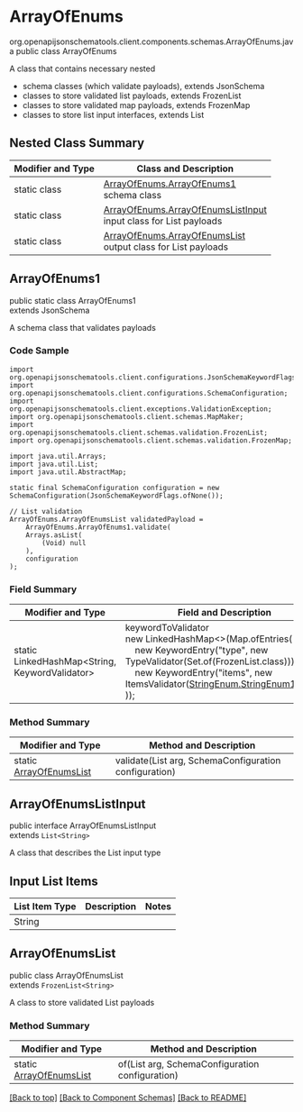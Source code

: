 # ArrayOfEnums
org.openapijsonschematools.client.components.schemas.ArrayOfEnums.java
public class ArrayOfEnums

A class that contains necessary nested
- schema classes (which validate payloads), extends JsonSchema
- classes to store validated list payloads, extends FrozenList
- classes to store validated map payloads, extends FrozenMap
- classes to store list input interfaces, extends List

## Nested Class Summary
| Modifier and Type | Class and Description |
| ----------------- | ---------------------- |
| static class | [ArrayOfEnums.ArrayOfEnums1](#arrayofenums1)<br> schema class |
| static class | [ArrayOfEnums.ArrayOfEnumsListInput](#arrayofenumslistinput)<br> input class for List payloads |
| static class | [ArrayOfEnums.ArrayOfEnumsList](#arrayofenumslist)<br> output class for List payloads |

## ArrayOfEnums1
public static class ArrayOfEnums1<br>
extends JsonSchema

A schema class that validates payloads

### Code Sample
```
import org.openapijsonschematools.client.configurations.JsonSchemaKeywordFlags;
import org.openapijsonschematools.client.configurations.SchemaConfiguration;
import org.openapijsonschematools.client.exceptions.ValidationException;
import org.openapijsonschematools.client.schemas.MapMaker;
import org.openapijsonschematools.client.schemas.validation.FrozenList;
import org.openapijsonschematools.client.schemas.validation.FrozenMap;

import java.util.Arrays;
import java.util.List;
import java.util.AbstractMap;

static final SchemaConfiguration configuration = new SchemaConfiguration(JsonSchemaKeywordFlags.ofNone());

// List validation
ArrayOfEnums.ArrayOfEnumsList validatedPayload =
    ArrayOfEnums.ArrayOfEnums1.validate(
    Arrays.asList(
        (Void) null
    ),
    configuration
);
```

### Field Summary
| Modifier and Type | Field and Description |
| ----------------- | ---------------------- |
| static LinkedHashMap<String, KeywordValidator> |keywordToValidator<br/>new LinkedHashMap<>(Map.ofEntries(<br/>&nbsp;&nbsp;&nbsp;&nbsp;new KeywordEntry("type", new TypeValidator(Set.of(FrozenList.class))),<br/>&nbsp;&nbsp;&nbsp;&nbsp;new KeywordEntry("items", new ItemsValidator([StringEnum.StringEnum1.class](../../components/schemas/StringEnum.md#stringenum1))<br>)); |

### Method Summary
| Modifier and Type | Method and Description |
| ----------------- | ---------------------- |
| static [ArrayOfEnumsList](#arrayofenumslist) | validate(List<String> arg, SchemaConfiguration configuration) |

## ArrayOfEnumsListInput
public interface ArrayOfEnumsListInput<br>
extends `List<String>`

A class that describes the List input type

## Input List Items
List Item Type | Description | Notes
-------------------- | ------------- | -------------
String |  |

## ArrayOfEnumsList
public class ArrayOfEnumsList<br>
extends `FrozenList<String>`

A class to store validated List payloads

### Method Summary
| Modifier and Type | Method and Description |
| ----------------- | ---------------------- |
| static [ArrayOfEnumsList](#arrayofenumslist) | of(List<String> arg, SchemaConfiguration configuration) |

[[Back to top]](#top) [[Back to Component Schemas]](../../../README.md#Component-Schemas) [[Back to README]](../../../README.md)
